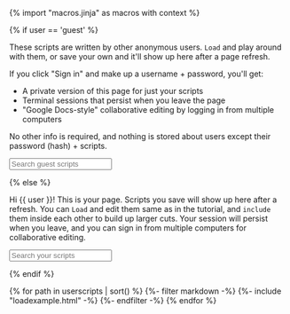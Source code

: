 {% import "macros.jinja" as macros with context %}

{% if user == 'guest' %}

These scripts are written by other anonymous users.
`Load` and play around with them, or save your own and it'll show up here after a page refresh.

If you click "Sign in" and make up a username + password, you'll get:

* A private version of this page for just your scripts
* Terminal sessions that persist when you leave the page
* "Google Docs-style" collaborative editing by logging in from multiple computers

No other info is required, and nothing is stored about users except their password (hash) + scripts.

<input id="userscriptsearch" placeholder="Search guest scripts" id="box" type="text"/>

{% else %}

Hi {{ user }}! This is your page.
Scripts you save will show up here after a refresh.
You can `Load` and edit them same as in the tutorial,
and `include` them inside each other to build up larger cuts.
Your session will persist when you leave,
and you can sign in from multiple computers for collaborative editing.

<input id="userscriptsearch" placeholder="Search your scripts" id="box" type="text"/>

{% endif %}

<div id="userscripts">
{% for path in userscripts | sort() %}
  {%- filter markdown -%}
	{%- include "loadexample.html" -%}
  {%- endfilter -%}
{% endfor %}
</div>
